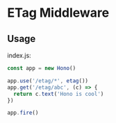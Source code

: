 # ETag Middleware

## Usage

index.js:

```js
const app = new Hono()

app.use('/etag/*', etag())
app.get('/etag/abc', (c) => {
  return c.text('Hono is cool')
})

app.fire()
```

